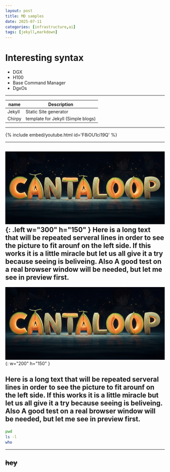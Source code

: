 ```yaml
---
layout: post
title: MD samples
date: 2025-07-11
categories: [infrastructure,ai]
tags: [jekyll,markdown]
---
```


# Interesting syntax

* DGX
* H100
* Base Command Manager
* DgxOs

---

| name      | Description                        |
| --------- | ---------------------------------- |
| Jekyll    | Static Site generator              |
| Chirpy    | template for Jekyll (Simple blogs) |



---
{% include embed/youtube.html id='F8iOU1ci19Q' %}

---
![Cantaloop](/assets/images/cantaloop-logo.png){: .left w="300" h="150" }
Here is a long text that will be repeated serveral lines in order to see the picture to fit arounf on the left side. If this works it is a little miracle but let us all give it a try because seeing is beliveing. Also A good test on a real browser window will be needed, but let me see in preview first.
---

![Cantaloop](/assets/images/cantaloop-logo.png){: w="200" h="150" }

Here is a long text that will be repeated serveral lines in order to see the picture to fit arounf on the left side. If this works it is a little miracle but let us all give it a try because seeing is beliveing. Also A good test on a real browser window will be needed, but let me see in preview first.
---
```bash
pwd
ls -l 
who
```
---
~~hey~~
---

